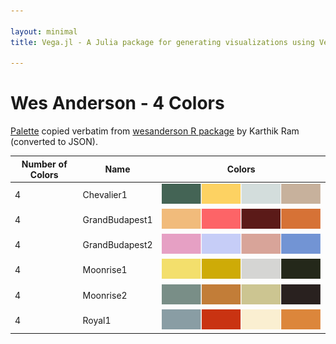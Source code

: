 ```yaml
---

layout: minimal
title: Vega.jl - A Julia package for generating visualizations using Vega

---
```


# Wes Anderson - 4 Colors

[Palette](https://github.com/karthik/wesanderson/blob/master/R/colors.R) copied verbatim from [wesanderson R package](https://github.com/karthik/wesanderson) by Karthik Ram (converted to JSON).

|Number of Colors | Name  | Colors|
|---|---|---|
|4|Chevalier1|![](images/wesanderson/Chevalier1.png)|
|4|GrandBudapest1|![](images/wesanderson/GrandBudapest1.png)|
|4|GrandBudapest2|![](images/wesanderson/GrandBudapest2.png)|
|4|Moonrise1|![](images/wesanderson/Moonrise1.png)|
|4|Moonrise2|![](images/wesanderson/Moonrise2.png)|
|4|Royal1|![](images/wesanderson/Royal1.png)|